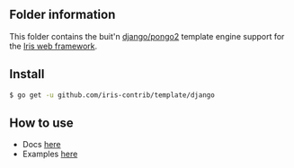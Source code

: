 ## Folder information

This folder contains the buit'n [django/pongo2](https://github.com/flosch/pongo2) template engine support for the [Iris web framework](https://github.com/kataras/iris).


## Install

```sh
$ go get -u github.com/iris-contrib/template/django
```


## How to use

- Docs [here](https://kataras.gitbooks.io/iris/content/render_templates.html)
- Examples [here](https://github.com/iris-contrib/examples/tree/master/template_engines)
